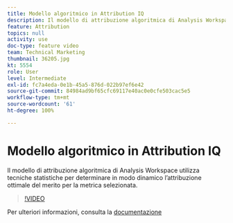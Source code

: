 ```yaml
---
title: Modello algoritmico in Attribution IQ
description: Il modello di attribuzione algoritmica di Analysis Workspace utilizza tecniche statistiche per determinare in modo dinamico l’attribuzione ottimale del merito per la metrica selezionata.
feature: Attribution
topics: null
activity: use
doc-type: feature video
team: Technical Marketing
thumbnail: 36205.jpg
kt: 5554
role: User
level: Intermediate
exl-id: fc7a4eda-0e1b-45a5-876d-022b97ef6e42
source-git-commit: 84984ad9bf65cfc69117e40ac0e0cfe503cac5e5
workflow-type: tm+mt
source-wordcount: '61'
ht-degree: 100%

---
```


# Modello algoritmico in Attribution IQ

Il modello di attribuzione algoritmica di Analysis Workspace utilizza tecniche statistiche per determinare in modo dinamico l’attribuzione ottimale del merito per la metrica selezionata.

>[!VIDEO](https://video.tv.adobe.com/v/36205/?quality=12&learn=on)

Per ulteriori informazioni, consulta la [documentazione](https://experienceleague.adobe.com/docs/analytics/analyze/analysis-workspace/attribution/algorithmic.html?lang=it)
